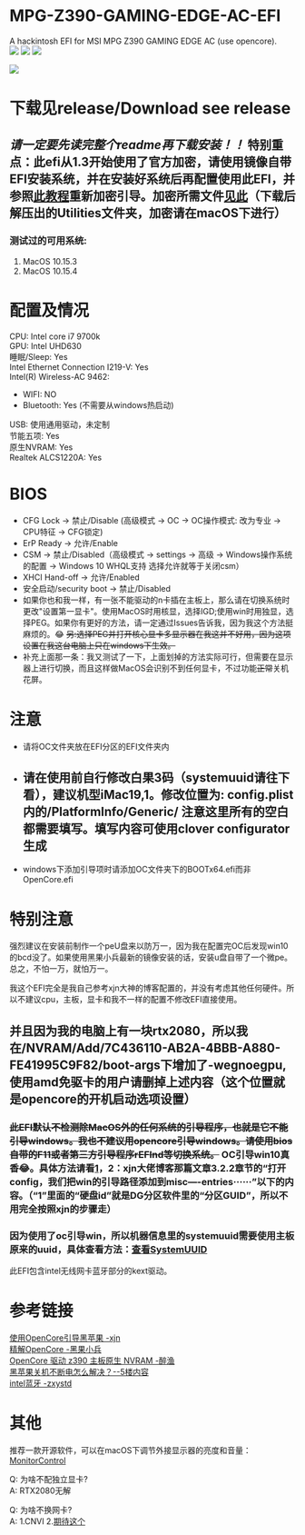 # MPG-Z390-GAMING-EDGE-AC-EFI
A hackintosh EFI for MSI MPG Z390 GAMING EDGE AC (use opencore).  
![](https://img.shields.io/github/forks/Billraozihan/MPG-Z390-GAMING-EDGE-AC-EFI?style=social)
![](https://img.shields.io/github/stars/Billraozihan/MPG-Z390-GAMING-EDGE-AC-EFI?style=social)
![](https://img.shields.io/github/watchers/Billraozihan/MPG-Z390-GAMING-EDGE-AC-EFI?style=social)

![](https://img.shields.io/github/v/release/Billraozihan/MPG-Z390-GAMING-EDGE-AC-EFI)  
# __下载见release/Download see release__  

## ___请一定要先读完整个readme再下载安装！！___ 特别重点：此efi从1.3开始使用了官方加密，请使用镜像自带EFI安装系统，并在安装好系统后再配置使用此EFI，并参照[此教程](https://khronokernel-2.gitbook.io/opencore-vanilla-desktop-guide/post-install/post-install/security#vault)重新加密引导。加密所需文件[见此](https://github.com/williambj1/OpenCore-Factory/releases)（下载后解压出的Utilities文件夹，加密请在macOS下进行）

### 测试过的可用系统: 
1. MacOS 10.15.3
2. MacOS 10.15.4

# 配置及情况
CPU: Intel core i7 9700k  
GPU: Intel UHD630  
睡眠/Sleep: Yes  
Intel Ethernet Connection I219-V: Yes  
Intel(R) Wireless-AC 9462: 
- WIFI: NO
- Bluetooth: Yes (不需要从windows热启动)  

USB: 使用通用驱动，未定制  
节能五项: Yes  
原生NVRAM: Yes  
Realtek ALCS1220A: Yes

# BIOS
- CFG Lock -> 禁止/Disable (高级模式 -> OC -> OC操作模式: 改为专业 -> CPU特征 -> CFG锁定)
- ErP Ready -> 允许/Enable
- CSM -> 禁止/Disabled（高级模式 -> settings -> 高级 -> Windows操作系统的配置 -> Windows 10 WHQL支持 选择允许就等于关闭csm）
- XHCI Hand-off -> 允许/Enabled
- 安全启动/security boot -> 禁止/Disabled
- 如果你也和我一样，有一张不能驱动的n卡插在主板上，那么请在切换系统时更改"设置第一显卡"。使用MacOS时用核显，选择IGD;使用win时用独显，选择PEG。如果你有更好的方法，请一定通过Issues告诉我，因为我这个方法挺麻烦的。😂 ~~另:选择PEG并打开核心显卡多显示器在我这并不好用，因为这项设置在我这台电脑上只在windows下生效。~~
- 补充上面那一条：我又测试了一下，上面划掉的方法实际可行，但需要在显示器上进行切换，而且这样做MacOS会识别不到任何显卡，不过功能~~正常~~关机花屏。

# 注意
- 请将OC文件夹放在EFI分区的EFI文件夹内
- ## 请在使用前自行修改白果3码（systemuuid请往下看），建议机型iMac19,1。修改位置为: config.plist内的/PlatformInfo/Generic/ 注意这里所有的空白都需要填写。填写内容可使用clover configurator生成
- windows下添加引导项时请添加OC文件夹下的BOOTx64.efi而非OpenCore.efi

# 特别注意
强烈建议在安装前制作一个peU盘来以防万一，因为我在配置完OC后发现win10的bcd没了。如果使用黑果小兵最新的镜像安装的话，安装u盘自带了一个微pe。总之，不怕一万，就怕万一。

我这个EFI完全是我自己参考xjn大神的博客配置的，并没有考虑其他任何硬件。所以不建议cpu，主板，显卡和我不一样的配置不修改EFI直接使用。  
## 并且因为我的电脑上有一块rtx2080，所以我在/NVRAM/Add/7C436110-AB2A-4BBB-A880-FE41995C9F82/boot-args下增加了-wegnoegpu,使用amd免驱卡的用户请删掉上述内容（这个位置就是opencore的开机启动选项设置）

### ~~此EFI默认不检测除MacOS外的任何系统的引导程序，也就是它不能引导windows。我也不建议用opencore引导windows。请使用bios自带的F11或者第三方引导程序rEFInd等切换系统。~~ OC引导win10真香😂。具体方法请看[1](http://bbs.pcbeta.com/forum.php?mod=viewthread&tid=1851361&highlight=oc%2Bwin)，2：xjn大佬博客那篇文章3.2.2章节的“打开config，我们把win的引导路径添加到misc—-entries······”以下的内容。（“1”里面的“硬盘id”就是DG分区软件里的“分区GUID”，所以不用完全按照xjn的步骤走）

### 因为使用了oc引导win，所以机器信息里的systemuuid需要使用主板原来的uuid，具体查看方法：[查看SystemUUID](https://blog.csdn.net/fksec/article/details/45396119)

此EFI包含intel无线网卡蓝牙部分的kext驱动。

# 参考链接
[使用OpenCore引导黑苹果 -xjn](https://blog.xjn819.com/?p=543)  
[精解OpenCore -黑果小兵](https://blog.daliansky.net/OpenCore-BootLoader.html)  
[OpenCore 驱动 z390 主板原生 NVRAM -醉渔](https://blog.zuiyu1818.cn/posts/z390_NVRAM.html)  
[黑苹果关机不断电怎么解决？--5楼内容](http://bbs.pcbeta.com/viewthread-1793291-1-1.html)  
[intel蓝牙 -zxystd](https://github.com/zxystd/IntelBluetoothFirmware)

# 其他
推荐一款开源软件，可以在macOS下调节外接显示器的亮度和音量：[MonitorControl](https://github.com/the0neyouseek/MonitorControl/releases)

Q: 为啥不配独立显卡?  
A: RTX2080无解

Q: 为啥不换网卡?  
A: 1.CNVI 2.[期待这个](https://github.com/zxystd/itlwm)
